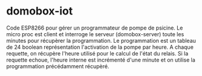 # domobox-iot
Code ESP8266 pour gérer un programmateur de pompe de psicine.
Le micro proc est client et interroge le serveur (domobox-server) toute les minutes pour récupèrer la programmation.
Le programmation est un tableau de 24 boolean représentation l'activation de la pompe par heure.
A chaque requette, on récupère l'heure utilisé pour le calcul de l'état du relais.
Si la requette echoue, l'heure interne est incrémenté d'une minute et on utilise la programmation précédamment récupèré.

